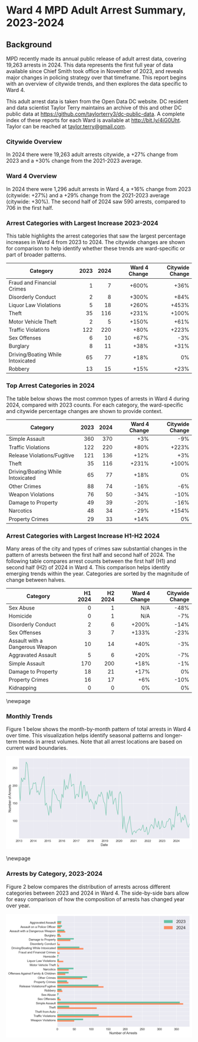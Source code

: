 # Ward 4 MPD Adult Arrest Summary, 2023-2024

## Background

MPD recently made its annual public release of adult arrest data, covering 19,263 arrests in 2024. This data represents the first full year of data available since Chief Smith took office in November of 2023, and reveals major changes in policing strategy over that timeframe. This report begins with an overview of citywide trends, and then explores the data specific to Ward 4.

This adult arrest data is taken from the Open Data DC website. DC resident and data scientist Taylor Terry maintains an archive of this and other DC public data at https://github.com/taylorterry3/dc-public-data. A complete index of these reports for each Ward is available at http://bit.ly/4iG0Uht. Taylor can be reached at taylor.terry@gmail.com.

### Citywide Overview

In 2024 there were 19,263 adult arrests citywide, a +27% change from 2023 and a +30% change from the 2021-2023 average. 

### Ward 4 Overview

In 2024 there were 1,296 adult arrests in Ward 4, a +16% change from 2023 (citywide: +27%) and a +29% change from the 2021-2023 average (citywide: +30%). The second half of 2024 saw 590 arrests, compared to 706 in the first half.


### Arrest Categories with Largest Increase 2023-2024
This table highlights the arrest categories that saw the largest percentage increases in Ward 4 from 2023 to 2024. The citywide changes are shown for comparison to help identify whether these trends are ward-specific or part of broader patterns.

| Category | 2023 | 2024 | Ward 4 Change | Citywide Change |
|----------|------:|------:|---------:|----------------:|
| Fraud and Financial Crimes | 1 | 7 | +600% | +36% |
| Disorderly Conduct | 2 | 8 | +300% | +84% |
| Liquor Law Violations | 5 | 18 | +260% | +453% |
| Theft | 35 | 116 | +231% | +100% |
| Motor Vehicle Theft | 2 | 5 | +150% | +61% |
| Traffic Violations | 122 | 220 | +80% | +223% |
| Sex Offenses | 6 | 10 | +67% | -3% |
| Burglary | 8 | 11 | +38% | +31% |
| Driving/Boating While Intoxicated | 65 | 77 | +18% | 0% |
| Robbery | 13 | 15 | +15% | +23% |
### Top Arrest Categories in 2024
The table below shows the most common types of arrests in Ward 4 during 2024, compared with 2023 counts. For each category, the ward-specific and citywide percentage changes are shown to provide context.

| Category | 2023 | 2024 | Ward 4 Change | Citywide Change |
|----------|------:|------:|---------:|----------------:|
| Simple Assault | 360 | 370 | +3% | -9% |
| Traffic Violations | 122 | 220 | +80% | +223% |
| Release Violations/Fugitive | 121 | 136 | +12% | +3% |
| Theft | 35 | 116 | +231% | +100% |
| Driving/Boating While Intoxicated | 65 | 77 | +18% | 0% |
| Other Crimes | 88 | 74 | -16% | -6% |
| Weapon Violations | 76 | 50 | -34% | -10% |
| Damage to Property | 49 | 39 | -20% | -16% |
| Narcotics | 48 | 34 | -29% | +154% |
| Property Crimes | 29 | 33 | +14% | 0% |

### Arrest Categories with Largest Increase H1-H2 2024
Many areas of the city and types of crimes saw substantial changes in the pattern of arrests between the first half and second half of 2024. The following table compares arrest counts between the first half (H1) and second half (H2) of 2024 in Ward 4. This comparison helps identify emerging trends within the year. Categories are sorted by the magnitude of change between halves.

| Category | H1 2024 | H2 2024 | Ward 4 Change | Citywide Change |
|----------|---------:|---------:|---------:|----------------:|
| Sex Abuse | 0 | 1 | N/A | -48% |
| Homicide | 0 | 1 | N/A | -7% |
| Disorderly Conduct | 2 | 6 | +200% | -14% |
| Sex Offenses | 3 | 7 | +133% | -23% |
| Assault with a Dangerous Weapon | 10 | 14 | +40% | -3% |
| Aggravated Assault | 5 | 6 | +20% | -7% |
| Simple Assault | 170 | 200 | +18% | -1% |
| Damage to Property | 18 | 21 | +17% | 0% |
| Property Crimes | 16 | 17 | +6% | -10% |
| Kidnapping | 0 | 0 | 0% | 0% |

\newpage
### Monthly Trends
Figure 1 below shows the month-by-month pattern of total arrests in Ward 4 over time. This visualization helps identify seasonal patterns and longer-term trends in arrest volumes. Note that all arrest locations are based on current ward boundaries.

![Monthly Arrest Trends](ward_4_monthly_trends.png)


\newpage
### Arrests by Category, 2023-2024
Figure 2 below compares the distribution of arrests across different categories between 2023 and 2024 in Ward 4. The side-by-side bars allow for easy comparison of how the composition of arrests has changed year over year.

![Arrests by category](ward_4_categories.png)
